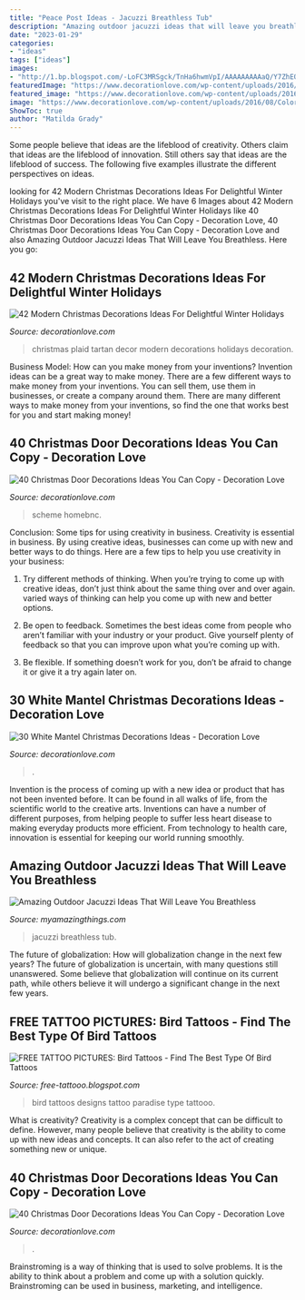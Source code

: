 ```yaml
---
title: "Peace Post Ideas - Jacuzzi Breathless Tub"
description: "Amazing outdoor jacuzzi ideas that will leave you breathless"
date: "2023-01-29"
categories:
- "ideas"
tags: ["ideas"]
images:
- "http://1.bp.blogspot.com/-LoFC3MRSgck/TnHa6hwmVpI/AAAAAAAAAaQ/Y7ZhEQ-1-4o/s1600/bird+tattoos+-free-tattooo.blogspot.com+-tattoo1.jpg"
featuredImage: "https://www.decorationlove.com/wp-content/uploads/2016/10/Christmas-Mantel-Decorating-1.jpg"
featured_image: "https://www.decorationlove.com/wp-content/uploads/2016/08/Colorful-Christmas-Door-Decorations.jpg"
image: "https://www.decorationlove.com/wp-content/uploads/2016/08/Colorful-Christmas-Door-Decorations.jpg"
ShowToc: true
author: "Matilda Grady"
---
```



Some people believe that ideas are the lifeblood of creativity. Others claim that ideas are the lifeblood of innovation. Still others say that ideas are the lifeblood of success. The following five examples illustrate the different perspectives on ideas.

	

		
looking for 42 Modern Christmas Decorations Ideas For Delightful Winter Holidays you've visit to the right place. We have 6 Images about 42 Modern Christmas Decorations Ideas For Delightful Winter Holidays like 40 Christmas Door Decorations Ideas You Can Copy - Decoration Love, 40 Christmas Door Decorations Ideas You Can Copy - Decoration Love and also Amazing Outdoor Jacuzzi Ideas That Will Leave You Breathless. Here you go:
		
    
## 42 Modern Christmas Decorations Ideas For Delightful Winter Holidays

<img loading=lazy src="http://www.decorationlove.com/wp-content/uploads/2016/10/Christmas-Tartan-Plaid-Room-Decor.jpg" onerror="this.onerror=null;this.src='https://tse3.mm.bing.net/th?id=OIP.DhGm3oOXMlM1XE1E4hTc0wHaL9&amp;pid=15.1';" alt="42 Modern Christmas Decorations Ideas For Delightful Winter Holidays">

_Source: decorationlove.com_

>christmas plaid tartan decor modern decorations holidays decoration. 

	

Business Model: How can you make money from your inventions?
Invention ideas can be a great way to make money. There are a few different ways to make money from your inventions. You can sell them, use them in businesses, or create a company around them. There are many different ways to make money from your inventions, so find the one that works best for you and start making money!

    
## 40 Christmas Door Decorations Ideas You Can Copy - Decoration Love

<img loading=lazy src="https://www.decorationlove.com/wp-content/uploads/2016/08/Colorful-Christmas-Door-Decorations.jpg" onerror="this.onerror=null;this.src='https://tse3.mm.bing.net/th?id=OIP.x0XffxyhTsbjQGcsme310QHaKL&amp;pid=15.1';" alt="40 Christmas Door Decorations Ideas You Can Copy - Decoration Love">

_Source: decorationlove.com_

>scheme homebnc. 

	

Conclusion: Some tips for using creativity in business.
Creativity is essential in business. By using creative ideas, businesses can come up with new and better ways to do things. Here are a few tips to help you use creativity in your business:
1. Try different methods of thinking. When you’re trying to come up with creative ideas, don’t just think about the same thing over and over again. varied ways of thinking can help you come up with new and better options.

2. Be open to feedback. Sometimes the best ideas come from people who aren’t familiar with your industry or your product. Give yourself plenty of feedback so that you can improve upon what you’re coming up with.

3. Be flexible. If something doesn’t work for you, don’t be afraid to change it or give it a try again later on.

    
## 30 White Mantel Christmas Decorations Ideas - Decoration Love

<img loading=lazy src="https://www.decorationlove.com/wp-content/uploads/2016/10/Christmas-Mantel-Decorating-1.jpg" onerror="this.onerror=null;this.src='https://tse1.mm.bing.net/th?id=OIP.p2QAaoKXp6ISusPC7ErbCwHaJ4&amp;pid=15.1';" alt="30 White Mantel Christmas Decorations Ideas - Decoration Love">

_Source: decorationlove.com_

>. 

	

Invention is the process of coming up with a new idea or product that has not been invented before. It can be found in all walks of life, from the scientific world to the creative arts. Inventions can have a number of different purposes, from helping people to suffer less heart disease to making everyday products more efficient. From technology to health care, innovation is essential for keeping our world running smoothly.

    
## Amazing Outdoor Jacuzzi Ideas That Will Leave You Breathless

<img loading=lazy src="https://myamazingthings.com/wp-content/uploads/2017/04/corner-tub.jpg" onerror="this.onerror=null;this.src='https://tse3.mm.bing.net/th?id=OIP.dwddKYHoCRaNbWf4oWi3NgHaF7&amp;pid=15.1';" alt="Amazing Outdoor Jacuzzi Ideas That Will Leave You Breathless">

_Source: myamazingthings.com_

>jacuzzi breathless tub. 

	

The future of globalization: How will globalization change in the next few years?
The future of globalization is uncertain, with many questions still unanswered. Some believe that globalization will continue on its current path, while others believe it will undergo a significant change in the next few years.

    
## FREE TATTOO PICTURES: Bird Tattoos - Find The Best Type Of Bird Tattoos

<img loading=lazy src="http://1.bp.blogspot.com/-LoFC3MRSgck/TnHa6hwmVpI/AAAAAAAAAaQ/Y7ZhEQ-1-4o/s1600/bird+tattoos+-free-tattooo.blogspot.com+-tattoo1.jpg" onerror="this.onerror=null;this.src='https://tse3.mm.bing.net/th?id=OIP.Nyr91oeCTt0JcZ5Yy3raQQHaLW&amp;pid=15.1';" alt="FREE TATTOO PICTURES: Bird Tattoos - Find The Best Type Of Bird Tattoos">

_Source: free-tattooo.blogspot.com_

>bird tattoos designs tattoo paradise type tattooo. 

	

What is creativity?
Creativity is a complex concept that can be difficult to define. However, many people believe that creativity is the ability to come up with new ideas and concepts. It can also refer to the act of creating something new or unique.

    
## 40 Christmas Door Decorations Ideas You Can Copy - Decoration Love

<img loading=lazy src="https://www.decorationlove.com/wp-content/uploads/2016/08/Christmas-Door-Decoration-1.jpg" onerror="this.onerror=null;this.src='https://tse1.mm.bing.net/th?id=OIP.y5XITMUWNE9OnZN8FRTmxwHaJ5&amp;pid=15.1';" alt="40 Christmas Door Decorations Ideas You Can Copy - Decoration Love">

_Source: decorationlove.com_

>. 

	

Brainstroming is a way of thinking that is used to solve problems. It is the ability to think about a problem and come up with a solution quickly. Brainstroming can be used in business, marketing, and intelligence.

